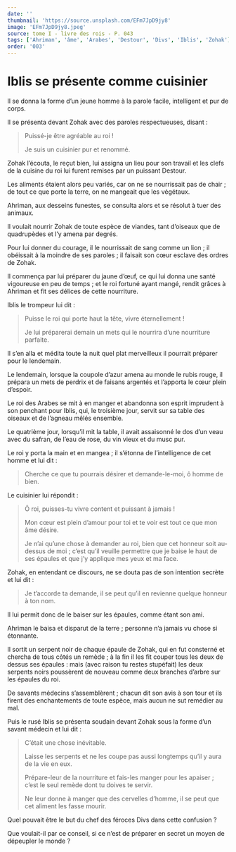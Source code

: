 ```yaml
---
date: ''
thumbnail: 'https://source.unsplash.com/EFm7JpD9jy8'
image: 'EFm7JpD9jy8.jpeg'
source: tome I - livre des rois - P. 043
tags: ['Ahriman', 'âme', 'Arabes', 'Destour', 'Divs', 'Iblis', 'Zohak']
order: '003'
---
```


# Iblis se présente comme cuisinier

Il se donna la forme d’un jeune homme à la parole facile, intelligent et pur de corps.

Il se présenta devant Zohak avec des paroles respectueuses, disant :

> Puissé-je être agréable au roi !
>
> Je suis un cuisinier pur et renommé.

Zohak l’écouta, le reçut bien, lui assigna un lieu pour son travail et les clefs de la cuisine du roi lui furent remises par un puissant Destour.

Les aliments étaient alors peu variés, car on ne se nourrissait pas de chair ; de tout ce que porte la terre, on ne mangeait que les végétaux.

Ahriman, aux desseins funestes, se consulta alors et se résolut à tuer des animaux.

Il voulait nourrir Zohak de toute espèce de viandes, tant d’oiseaux que de quadrupèdes et l’y amena par degrés.

Pour lui donner du courage, il le nourrissait de sang comme un lion ; il obéissait à la moindre de ses paroles ; il faisait son cœur esclave des ordres de Zohak.

Il commença par lui préparer du jaune d’œuf, ce qui lui donna une santé vigoureuse en peu de temps ; et le roi fortuné ayant mangé, rendit grâces à Ahriman et fit ses délices de cette nourriture.

Iblis le trompeur lui dit :

> Puisse le roi qui porte haut la tête, vivre éternellement !
>
> Je lui préparerai demain un mets qui le nourrira d’une nourriture parfaite.

Il s’en alla et médita toute la nuit quel plat merveilleux il pourrait préparer pour le lendemain.

Le lendemain, lorsque la coupole d’azur amena au monde le rubis rouge, il prépara un mets de perdrix et de faisans argentés et l’apporta le cœur plein d’espoir.

Le roi des Arabes se mit à en manger et abandonna son esprit imprudent à son penchant pour Iblis, qui, le troisième jour, servit sur sa table des oiseaux et de l’agneau mêlés ensemble.

Le quatrième jour, lorsqu’il mit la table, il avait assaisonné le dos d’un veau avec du safran, de l’eau de rose, du vin vieux et du musc pur.

Le roi y porta la main et en mangea ; il s’étonna de l’intelligence de cet homme et lui dit :

> Cherche ce que tu pourrais désirer et demande-le-moi, ô homme de bien.

Le cuisinier lui répondit :

> Ô roi, puisses-tu vivre content et puissant à jamais !
>
> Mon cœur est plein d’amour pour toi et te voir est tout ce que mon âme désire.
>
> Je n’ai qu’une chose à demander au roi, bien que cet honneur soit au-dessus de moi ; c’est qu’il veuille permettre que je baise le haut de ses épaules et que j’y applique mes yeux et ma face.

Zohak, en entendant ce discours, ne se douta pas de son intention secrète et lui dit :

> Je t’accorde ta demande, il se peut qu’il en revienne quelque honneur à ton nom.

Il lui permit donc de le baiser sur les épaules, comme étant son ami.

Ahriman le baisa et disparut de la terre ; personne n’a jamais vu chose si étonnante.

Il sortit un serpent noir de chaque épaule de Zohak, qui en fut consterné et chercha de tous côtés un remède ; à la fin il les fit couper tous les deux de dessus ses épaules : mais (avec raison tu restes stupéfait) les deux serpents noirs poussèrent de nouveau comme deux branches d’arbre sur les épaules du roi.

De savants médecins s’assemblèrent ; chacun dit son avis à son tour et ils firent des enchantements de toute espèce, mais aucun ne sut remédier au mal.

Puis le rusé Iblis se présenta soudain devant Zohak sous la forme d’un savant médecin et lui dit :

> C’était une chose inévitable.
>
> Laisse les serpents et ne les coupe pas aussi longtemps qu’il y aura de la vie en eux.
>
> Prépare-leur de la nourriture et fais-les manger pour les apaiser ; c’est le seul remède dont tu doives te servir.
>
> Ne leur donne à manger que des cervelles d’homme, il se peut que cet aliment les fasse mourir.

Quel pouvait être le but du chef des féroces Divs dans cette confusion ?

Que voulait-il par ce conseil, si ce n’est de préparer en secret un moyen de dépeupler le monde ?
